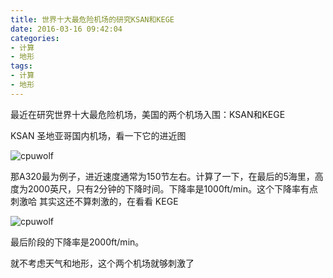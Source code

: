 ```yaml
---
title: 世界十大最危险机场的研究KSAN和KEGE
date: 2016-03-16 09:42:04
categories:
- 计算
- 地形
tags:
- 计算
- 地形
---
```





最近在研究世界十大最危险机场，美国的两个机场入围：KSAN和KEGE

KSAN
圣地亚哥国内机场，看一下它的进近图

![cpuwolf](/images/data/attachment/201603/16/174143h0lqfvj0jiq0jjiu.jpg)

那A320最为例子，进近速度通常为150节左右。计算了一下，在最后的5海里，高度为2000英尺，只有2分钟的下降时间。下降率是1000ft/min。这个下降率有点刺激哈
其实这还不算刺激的，在看看
KEGE

![cpuwolf](/images/data/attachment/201603/16/181728giv8v82pze4magn8.jpg)

最后阶段的下降率是2000ft/min。


就不考虑天气和地形，这个两个机场就够刺激了
